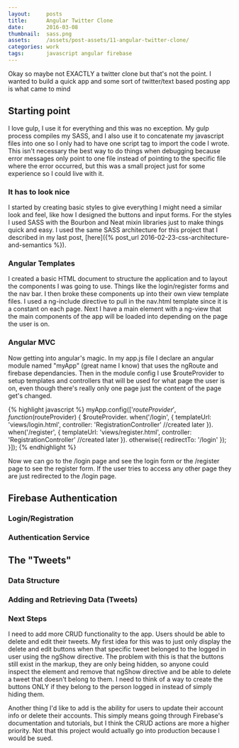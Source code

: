 ```yaml
---
layout:     posts
title:      Angular Twitter Clone
date:       2016-03-08
thumbnail:  sass.png
assets:     /assets/post-assets/11-angular-twitter-clone/
categories: work
tags:       javascript angular firebase
---
```

Okay so maybe not EXACTLY a twitter clone but that's not the point. I wanted to build a quick app and some sort of twitter/text based posting app is what came to mind

## Starting point
I love gulp, I use it for everything and this was no exception. My gulp process compiles my SASS, and I also use it to concatenate my javascript files into one so I only had to have one script tag to import the code I wrote. This isn't necessary the best way to do things when debugging because error messages only point to one file instead of pointing to the specific file where the error occurred, but this was a small project just for some experience so I could live with it.

### It has to look nice
I started by creating basic styles to give everything I might need a similar look and feel, like how I designed the buttons and input forms. For the styles I used SASS with the Bourbon and Neat mixin libraries just to make things quick and easy. I used the same SASS architecture for this project that I described in my last post, [here]({% post_url 2016-02-23-css-architecture-and-semantics %}).

### Angular Templates
I created a basic HTML document to structure the application and to layout the components I was going to use. Things like the login/register forms and the nav bar. I then broke these components up into their own view template files. I used a ng-include directive to pull in the nav.html template since it is a constant on each page. Next I have a main element with a ng-view that the main components of the app will be loaded into depending on the page the user is on.

### Angular MVC
Now getting into angular's magic. In my app.js file I declare an angular module named "myApp" (great name I know) that uses the ngRoute and firebase dependancies. Then in the module config I use $routeProvider to setup templates and controllers that will be used for what page the user is on, even though there's really only one page just the content of the page get's changed.

{% highlight javascript %}
myApp.config(['$routeProvider', function($routeProvider) {
  $routeProvider.
    when('/login', {
      templateUrl: 'views/login.html',
      controller: 'RegistrationController' //created later
    }).
    when('/register', {
      templateUrl: 'views/register.html',
      controller: 'RegistrationController' //created later
    }).
    otherwise({
      redirectTo: '/login'
    });
}]);
{% endhighlight %}

Now we can go to the /login page and see the login form or the /register page to see the register form. If the user tries to access any other page they are just redirected to the /login page.

## Firebase Authentication

### Login/Registration
<!-- Page Routes/MVC -->

### Authentication Service
<!-- Angular Service -->
<!-- making sure a user is logged in -->

## The "Tweets"

### Data Structure
<!-- Thoughts and ideas -->
<!-- Putting tweets inside the user objects? -->
<!-- NO! Creating a tweet object -->

### Adding and Retrieving Data (Tweets)

### Next Steps
<!-- adding delete and edit on tweets -->
I need to add more CRUD functionality to the app. Users should be able to delete and edit their tweets. My first idea for this was to just only display the delete and edit buttons when that specific tweet belonged to the logged in user using the ngShow directive. The problem with this is that the buttons still exist in the markup, they are only being hidden, so anyone could inspect the element and remove that ngShow directive and be able to delete a tweet that doesn't belong to them. I need to think of a way to create the buttons ONLY if they belong to the person logged in instead of simply hiding them.

<!-- maybe adding user control like changing passwords/deleting account -->
Another thing I'd like to add is the ability for users to update their account info or delete their accounts. This simply means going through Firebase's documentation and tutorials, but I think the CRUD actions are more a higher priority. Not that this project would actually go into production because I would be sued.
